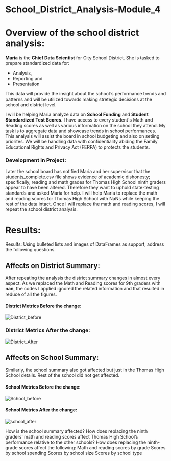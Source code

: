 # School_District_Analysis-Module_4

# Overview of the school district analysis:

**Maria** is the **Chief Data Scientist** for City School District. She is tasked to prepare standardized data for:
* Analysis,
* Reporting and
* Presentation

This data will provide the insight about the school`s performance trends and patterns and will be utilized towards making stretegic decisions at the school and district level.

I will be helping Maria analyze data on **School Funding** and **Student Standardized Test Scores**. I have access to every student`s Math and Reading scores as well as various information on the school they attend. My task is to aggregate data and showcase trends in school performances. This analysis will assist the board in school budgeting and also on setiing priorites. We will be handling data with confidentiality abiding the Family Educational Rights and Privacy Act (FERPA) to protects the students. 

### Development in Project:
 
Later the school board has notified Maria and her supervisor that the students_complete.csv file shows evidence of academic dishonesty; specifically, reading and math grades for Thomas High School ninth graders appear to have been altered. Therefore they want to uphold state-testing standards and asked Maria for help. I will help Maria to replace the math and reading scores for Thomas High School with NaNs while keeping the rest of the data intact. Once I will replace the math and reading scores, I will repeat the school district analysis.

# Results:

Results: Using bulleted lists and images of DataFrames as support, address the following questions.

## Affects on District Summary:

After repeating the analysis the district summary changes in almost every aspect. As we replaced the Math and Reading scores for 9th graders  with  **nan**, the codes I applied ignored the related information and that resulted in reduce of all the figures.

#### District Metrics Before the change:

![District_before](https://user-images.githubusercontent.com/105535250/179383709-e0866d68-b5dc-4685-b464-66e3c1d2004a.PNG)

### District Metrics After the change:

![District_After](https://user-images.githubusercontent.com/105535250/179383691-74e324c6-fc5f-4cbd-a8b8-af97b954f393.PNG)

## Affects on School Summary:

Similarly, the school summary also got affected but just in the Thomas High School details. Rest of the school did not get affected.

#### School Metrics Before the change:

![School_before](https://user-images.githubusercontent.com/105535250/179384208-2be69e64-8b39-4bec-b92c-c81347b09311.PNG)


#### School Metrics After the change:

![school_after](https://user-images.githubusercontent.com/105535250/179384217-7751e698-66a7-49f4-89d4-50d4c58c7091.PNG)



How is the school summary affected?
How does replacing the ninth graders’ math and reading scores affect Thomas High School’s performance relative to the other schools?
How does replacing the ninth-grade scores affect the following:
Math and reading scores by grade
Scores by school spending
Scores by school size
Scores by school type
